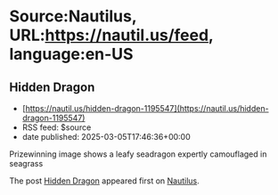 # Source:Nautilus, URL:https://nautil.us/feed, language:en-US

## Hidden Dragon
 - [https://nautil.us/hidden-dragon-1195547](https://nautil.us/hidden-dragon-1195547)
 - RSS feed: $source
 - date published: 2025-03-05T17:46:36+00:00

<p>Prizewinning image shows a leafy seadragon expertly camouflaged in seagrass</p>
<p>The post <a href="https://nautil.us/hidden-dragon-1195547/">Hidden Dragon</a> appeared first on <a href="https://nautil.us">Nautilus</a>.</p>

